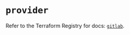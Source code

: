 # `provider`

Refer to the Terraform Registry for docs: [`gitlab`](https://registry.terraform.io/providers/gitlabhq/gitlab/17.6.1/docs).
